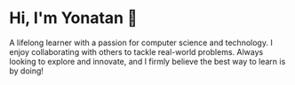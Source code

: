 # Hi, I'm Yonatan 👋
A lifelong learner with a passion for computer science and technology. I enjoy collaborating with others to tackle real-world problems. Always looking to explore and innovate, and I firmly believe the best way to learn is by doing!

<!--
**YonatanTussa/YonatanTussa** is a ✨ _special_ ✨ repository because its `README.md` (this file) appears on your GitHub profile.

Here are some ideas to get you started:

- 🔭 I’m currently working on ...
- 🌱 I’m currently learning ...
- 👯 I’m looking to collaborate on ...
- 🤔 I’m looking for help with ...
- 💬 Ask me about ...
- 📫 How to reach me: ...
- 😄 Pronouns: ...
- ⚡ Fun fact: ...
-->
